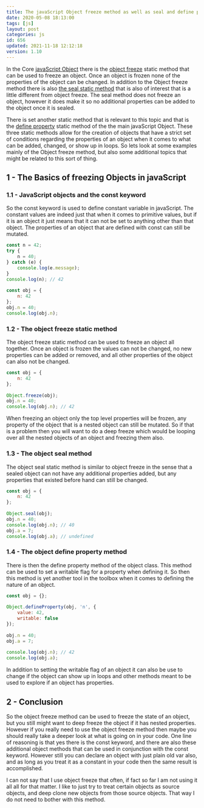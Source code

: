 ```yaml
---
title: The javaScript Object freeze method as well as seal and define property
date: 2020-05-08 18:13:00
tags: [js]
layout: post
categories: js
id: 656
updated: 2021-11-18 12:12:18
version: 1.10
---
```


In the Core [javaScript Object](https://developer.mozilla.org/en-US/docs/Web/JavaScript/Reference/Global_Objects/Object) there is the [object freeze](https://developer.mozilla.org/en-US/docs/Web/JavaScript/Reference/Global_Objects/Object/freeze) static method that can be used to freeze an object. Once an object is frozen none of the properties of the object can be changed. In addition to the Object freeze method there is also [the seal static method](https://developer.mozilla.org/en-US/docs/Web/JavaScript/Reference/Global_Objects/Object/seal) that is also of interest that is a little different from object freeze. The seal method does not freeze an object, however it does make it so no additional properties can be added to the object once it is sealed. 

There is set another static method that is relevant to this topic and that is the [define property](https://developer.mozilla.org/en-US/docs/Web/JavaScript/Reference/Global_Objects/Object/defineProperty) static method of the the main javaScript Object. These three static methods allow for the creation of objects that have a strict set of conditions regarding the properties of an object when it comes to what can be added, changed, or show up in loops. So lets look at some examples mainly of the Object freeze method, but also some additional topics that might be related to this sort of thing.

<!-- more -->

## 1 - The Basics of freezing Objects in javaScript

### 1.1 - JavaScript objects and the const keyword

So the const keyword is used to define constant variable in javaScript. The constant values are indeed just that when it comes to primitive values, but if it is an object it just means that it can not be set to anything other than that object. The properties of an object that are defined with const can still be mutated.

```js
const n = 42;
try {
    n = 40;
} catch (e) {
    console.log(e.message);
}
console.log(n); // 42
 
const obj = {
    n: 42
};
obj.n = 40;
console.log(obj.n);
```

### 1.2 - The object freeze static method

The object freeze static method can be used to freeze an object all together. Once an object is frozen the values can not be changed, no new properties can be added or removed, and all other properties of the object can also not be changed.

```js
const obj = {
    n: 42
};
 
Object.freeze(obj);
obj.n = 40;
console.log(obj.n); // 42
```

When freezing an object only the top level properties will be frozen, any property of the object that is a nested object can still be mutated. So if that is a problem then you will want to do a deep freeze which would be looping over all the nested objects of an object and freezing them also.

### 1.3 - The object seal method

The object seal static method is similar to object freeze in the sense that a sealed object can not have any additional properties added, but any properties that existed before hand can still be changed.

```js
const obj = {
    n: 42
};
 
Object.seal(obj);
obj.n = 40;
console.log(obj.n); // 40
obj.a = 7;
console.log(obj.a); // undefined
```

### 1.4 - The object define property method

There is then the define property method of the object class. This method can be used to set a writable flag for a property when defining it. So then this method is yet another tool in the toolbox when it comes to defining the nature of an object.

```js
const obj = {};
 
Object.defineProperty(obj, 'n', {
    value: 42,
    writable: false
});
 
obj.n = 40;
obj.a = 7;
 
console.log(obj.n); // 42
console.log(obj.a);
```

In addition to setting the writable flag of an object it can also be use to change if the object can show up in loops and other methods meant to be used to explore if an object has properties.

## 2 - Conclusion

So the object freeze method can be used to freeze the state of an object, but you still might want to deep freeze the object if it has nested properties. However if you really need to use the object freeze method then maybe you should really take a deeper look at what is going on in your code. One line of reasoning is that yes there is the const keyword, and there are also these additional object methods that can be used in conjunction with the const keyword. However still you can declare an object with just plain old var also, and as long as you treat it as a constant in your code then the same result is accomplished.

I can not say that I use object freeze that often, if fact so far I am not using it all all for that matter. I like to just try to treat certain objects as source objects, and deep clone new objects from those source objects. That way I do not need to bother with this method.

